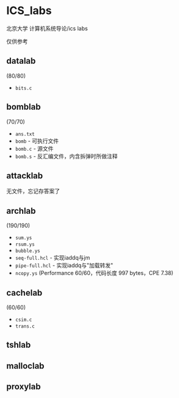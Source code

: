 # ICS_labs

北京大学 计算机系统导论/ics labs

仅供参考

## datalab

(80/80)

* `bits.c` 

## bomblab

(70/70)

* `ans.txt` 
* `bomb` - 可执行文件
* `bomb.c` - 源文件
* `bomb.s` - 反汇编文件，内含拆弹时所做注释

## attacklab

无文件，忘记存答案了

## archlab

(190/190)

* `sum.ys`
* `rsum.ys`
* `bubble.ys`
* `seq-full.hcl` - 实现iaddq与jm
* `pipe-full.hcl` - 实现iaddq与"加载转发"
* `ncopy.ys` (Performance 60/60，代码长度 997 bytes，CPE 7.38)

## cachelab

(60/60)

* `csim.c`
* `trans.c`

## tshlab

## malloclab

## proxylab
